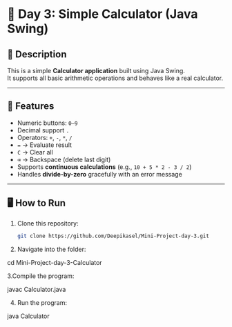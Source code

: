 # 🧮 Day 3: Simple Calculator (Java Swing)

## 📌 Description
This is a simple **Calculator application** built using Java Swing.  
It supports all basic arithmetic operations and behaves like a real calculator.

---

## 🚀 Features
- Numeric buttons: `0–9`
- Decimal support `.`
- Operators: `+`, `-`, `*`, `/`
- `=` → Evaluate result
- `C` → Clear all
- `⌫` → Backspace (delete last digit)
- Supports **continuous calculations** (e.g., `10 + 5 * 2 - 3 / 2`)
- Handles **divide-by-zero** gracefully with an error message

---

## 🖥️ How to Run
1. Clone this repository:
   ```bash
   git clone https://github.com/Deepikasel/Mini-Project-day-3.git

2. Navigate into the folder:

cd Mini-Project-day-3-Calculator

3.Compile the program:

javac Calculator.java

4. Run the program:

java Calculator
